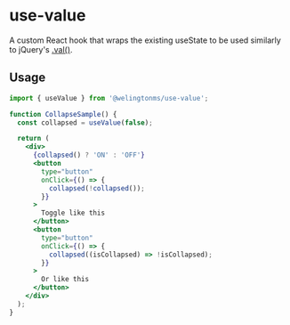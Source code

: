 # use-value

A custom React hook that wraps the existing useState to be used similarly to jQuery's [.val()](https://api.jquery.com/val/).

## Usage

```jsx
import { useValue } from '@welingtonms/use-value';

function CollapseSample() {
  const collapsed = useValue(false);

  return (
    <div>
      {collapsed() ? 'ON' : 'OFF'}
      <button
        type="button"
        onClick={() => {
          collapsed(!collapsed());
        }}
      >
        Toggle like this
      </button>
      <button
        type="button"
        onClick={() => {
          collapsed((isCollapsed) => !isCollapsed);
        }}
      >
        Or like this
      </button>
    </div>
  );
}
```
